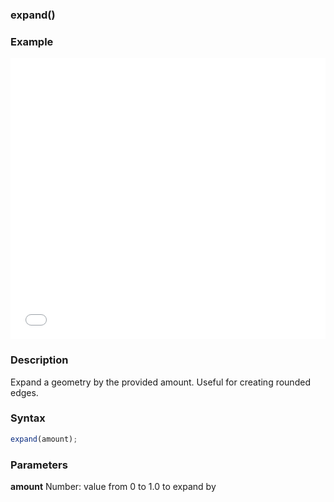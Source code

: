 ### expand()

### Example

<iframe width="100%" height="450px" src="/sculpture/-LjhIc973ykxiNAoUoFR?example=true&embed=true" frameborder="0"></iframe>

### Description
Expand a geometry by the provided amount.
Useful for creating rounded edges.

### Syntax
```js
expand(amount);
```

### Parameters
**amount** Number: value from 0 to 1.0 to expand by